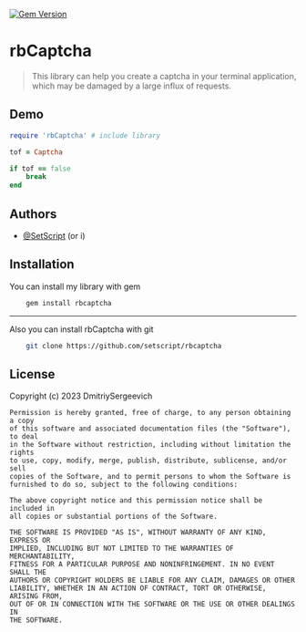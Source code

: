 [![Gem Version](https://badge.fury.io/rb/rbCaptcha.svg)](https://badge.fury.io/rb/rbCaptcha)
# rbCaptcha 

> This library can help you create a captcha in your terminal application, which may be damaged by a large influx of requests.


## Demo

```ruby
require 'rbCaptcha' # include library

tof = Captcha

if tof == false
    break
end
```

## Authors

- [@SetScript](https://www.github.com/resweirdoo) (or i)

## Installation

You can install my library with gem

```bash
    gem install rbcaptcha
```
___

Also you can install rbCaptcha with git

```bash
    git clone https://github.com/setscript/rbcaptcha
```
    
## License

Copyright (c) 2023 DmitriySergeevich

```
Permission is hereby granted, free of charge, to any person obtaining a copy
of this software and associated documentation files (the "Software"), to deal
in the Software without restriction, including without limitation the rights
to use, copy, modify, merge, publish, distribute, sublicense, and/or sell
copies of the Software, and to permit persons to whom the Software is
furnished to do so, subject to the following conditions:

The above copyright notice and this permission notice shall be included in
all copies or substantial portions of the Software.

THE SOFTWARE IS PROVIDED "AS IS", WITHOUT WARRANTY OF ANY KIND, EXPRESS OR
IMPLIED, INCLUDING BUT NOT LIMITED TO THE WARRANTIES OF MERCHANTABILITY,
FITNESS FOR A PARTICULAR PURPOSE AND NONINFRINGEMENT. IN NO EVENT SHALL THE
AUTHORS OR COPYRIGHT HOLDERS BE LIABLE FOR ANY CLAIM, DAMAGES OR OTHER
LIABILITY, WHETHER IN AN ACTION OF CONTRACT, TORT OR OTHERWISE, ARISING FROM,
OUT OF OR IN CONNECTION WITH THE SOFTWARE OR THE USE OR OTHER DEALINGS IN
THE SOFTWARE.
```
